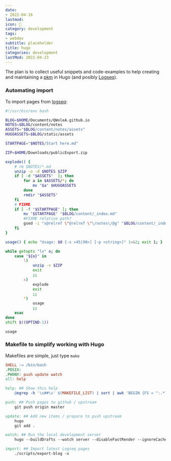 ```yaml
---
date:
- 2022-04-16
lastmod: 
icon: 📝
category: development
tags:
- webdev
subtitle: placeholder
title: hugo
categories: development
lastMod: 2022-04-23
---
```

The plan is to collect useful snippets and code-examples to help creating and maintaining a [pkm](/page/pkm) in Hugo (and posibly [Logseq](/page/logseq)).

### Automating import

To import pages from [logseq](/page/logseq):


```bash
#!/usr/bin/env bash

BLOG=$HOME/Documents/QWxleA.github.io
NOTES=$BLOG/content/notes
ASSETS="$BLOG/content/notes/assets"
HUGOASSETS=$BLOG/static/assets

STARTPAGE="$NOTES/Start here.md"

ZIP=$HOME/Downloads/publicExport.zip

explode() {
    # rm $NOTES/*.md 
    unzip -o -d $NOTES $ZIP
    if [ -d "$ASSETS"  ]; then
        for a in $ASSETS/*; do 
            mv "$a" $HUGOASSETS
        done
        rmdir "$ASSETS"
    fi
    # FIXME
    if [ -f "$STARTPAGE" ]; then
        mv "$STARTPAGE" "$BLOG/content/_index.md"
        #FIXME relative path?
        gsed -i "s@relref \"@relref \"\/notes\/@g" "$BLOG/content/_index.md"
    fi
}

usage() { echo "Usage: $0 [-s <45|90>] [-p <string>]" 1>&2; exit 1; }

while getopts "lx" o; do
    case "${o}" in
        l)
            unzip -v $ZIP
            exit
            ;;
        x)
            explode
            exit
            ;;
        *)
            usage
            ;;
    esac
done
shift $((OPTIND-1))

usage
```

### Makefile to simplify working with Hugo

Makefiles are simple, just type `make`


```makefile
SHELL := /bin/bash
.POSIX:
.PHONY: push update watch
all: help

help: ## Show this help
	@egrep -h '\s##\s' $(MAKEFILE_LIST) | sort | awk 'BEGIN {FS = ":.*?## "}; {printf "\033[36m%-20s\033[0m %s\n", $$1, $$2}'

push: ## Push pages to github / upstream
	git push origin master

update: ## Add new items / prepare to push upstream
	hugo
	git add .

watch: ## Run the local development server
	hugo --buildDrafts --watch server --disableFastRender --ignoreCache

import: ## Import latest Logseq pages
	./scripts/export-blog -x
```
